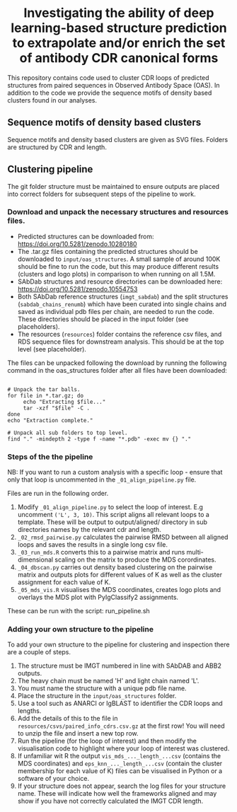 <div align="center">    
 
# Investigating the ability of deep learning-based structure prediction to extrapolate and/or enrich the set of antibody CDR canonical forms

</div>

This repository contains code used to cluster CDR loops of predicted structures from paired sequences in Observed Antibody Space (OAS). In addition to the code we provide the sequence motifs of density based clusters found in our analyses.

## Sequence motifs of density based clusters
Sequence motifs and density based clusters are given as SVG files. Folders are structured by CDR and length.

## Clustering pipeline

The git folder structure must be maintained to ensure outputs are placed into correct folders for subsequent steps of the pipeline to work.

### Download and unpack the necessary structures and resources files.

- Predicted structures can be downloaded from: https://doi.org/10.5281/zenodo.10280180
- The .tar.gz files containing the predicted structures should be downloaded to ``` input/oas_structures ```. A small sample of around 100K should be fine to run the code, but this may produce different results (clusters and logo plots) in comparison to when running on all 1.5M.
- SAbDab structures and resource directories can be downloaded here: https://doi.org/10.5281/zenodo.10554753
- Both SAbDab reference structures (```imgt_sabdab```) and the split structures (```sabdab_chains_renumb```) which have been curated into single chains and saved as individual pdb files per chain, are needed to run the code. These directories should be placed in the input folder (see placeholders). 
- The resources (```resources```) folder contains the reference csv files, and RDS sequence files for downstream analysis. This should be at the top level (see placeholder).




The files can be unpacked following the download by running the following command in the oas_structures folder after all files have been downloaded:

```

# Unpack the tar balls.
for file in *.tar.gz; do
     echo "Extracting $file..."
     tar -xzf "$file" -C .
done
echo "Extraction complete."

# Unpack all sub folders to top level.
find "." -mindepth 2 -type f -name "*.pdb" -exec mv {} "." 
```

### Steps of the the pipeline

NB: If you want to run a custom analysis with a specific loop - ensure that only that loop is uncommented in the ```_01_align_pipeline.py``` file.

Files are run in the following order.
1. Modify ```_01_align_pipeline.py``` to select the loop of interest. E.g uncomment ```('L', 3, 10)```. This script aligns all relevant loops to a template. These will be output to output/aligned/ directory in sub directories names by the relevant cdr and length.
2. ```_02_rmsd_pairwise.py``` calculates the pairwise RMSD between all aligned loops and saves the results in a single long csv file.
3. ```_03_run_mds.R``` converts this to a pairwise matrix and runs multi-dimensional scaling on the matrix to produce the MDS corordinates.
4. ```_04_dbscan.py``` carries out density based clustering on the pairwise matrix and outputs plots for different values of K as well as the cluster assignment for each value of K.
5. ```_05_mds_vis.R``` visualises the MDS coordinates, creates logo plots and overlays the MDS plot with PyIgClassify2 assignments.

These can be run with the script:
run_pipeline.sh

### Adding your own structure to the pipeline

To add your own structure to the pipeline for clustering and inspection there are a couple of steps.
1. The structure must be IMGT numbered in line with SAbDAB and ABB2 outputs.
2. The heavy chain must be named 'H' and light chain named 'L'.
3. You must name the structure with a unique pdb file name.
4. Place the structure in the ``` input/oas_structures ``` folder.
5. Use a tool such as ANARCI or IgBLAST to identifier the CDR loops and lengths.
6. Add the details of this to the file in ```resources/csvs/paired_info_cdrs.csv.gz``` at the first row! You will need to unzip the file and insert a new top row.
7. Run the pipeline (for the loop of interest) and then modify the visualisation code to highlight where your loop of interest was clustered.
8. If unfamiliar wit R the output ```vis_mds_..._length_...csv``` (contains the MDS coordinates) and ```eps_knn_..._length_...csv``` (contain the cluster membership for each value of K) files can be visualised in Python or a software of your choice.
9. If your structure does not appear, search the log files for your structure name. These will indicate how well the frameworks aligned and may show if you have not correctly calculated the IMGT CDR length.